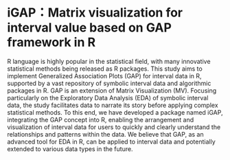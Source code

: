 
# iGAP：Matrix visualization for interval value based on GAP framework in R

R language is highly popular in the statistical field, with many innovative statistical methods being released as R packages. This study aims to implement Generalized Association Plots (GAP) for interval data in R, supported by a vast repository of symbolic interval data and algorithmic packages in R. GAP is an extension of Matrix Visualization (MV). Focusing particularly on the Exploratory Data Analysis (EDA) of symbolic interval data, the study facilitates data to narrate its story before applying complex statistical methods. To this end, we have developed a package named iGAP, integrating the GAP concept into R, enabling the arrangement and visualization of interval data for users to quickly and clearly understand the relationships and patterns within the data. We believe that GAP, as an advanced tool for EDA in R, can be applied to interval data and potentially extended to various data types in the future.
